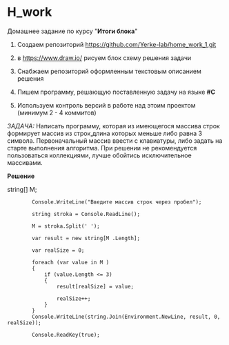 # H_work
Домашнее задание по курсу "**Итоги блока**"

1. Создаем репозиторий https://github.com/Yerke-lab/home_work_1.git

2. в https://www.draw.io/ рисуем блок схему решения задачи

3. Снабжаем репозиторий оформленным текстовым описанием решения 

4. Пишем программу, решающую поставленную задачу на языке **#C**

5. Используем контроль версий в работе над этоим проектом (минимум 2 - 4 коммитов)

*ЗАДАЧА:* Написать программу, которая из имеющегося массива строк формирует массив из строк,длина которых меньше либо равна 3 символа. Первоначальный массив ввести с клавиатуры, либо задать на старте выполнения алгоритма. При решении не рекомендуется пользоваться коллекциями, лучше обойтись исключительное массивами.

**Решение**

string[] M;

            Console.WriteLine("Введите массив строк через пробел");

            string stroka = Console.ReadLine();

            M = stroka.Split(' ');

            var result = new string[M .Length];

            var realSize = 0;

            foreach (var value in M )
            {
                if (value.Length <= 3)
                {
                    result[realSize] = value;

                    realSize++;
                }
            }
            Console.WriteLine(string.Join(Environment.NewLine, result, 0, realSize));
            
            Console.ReadKey(true);